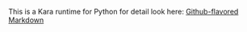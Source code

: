 This is a Kara runtime for Python for detail look here:
[Github-flavored Markdown](https://github.com/PixelboysTM/KaraPy)